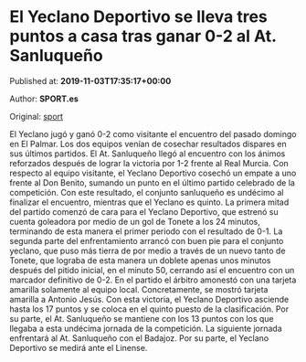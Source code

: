
# El Yeclano Deportivo se lleva tres puntos a casa tras ganar 0-2 al At. Sanluqueño

Published at: **2019-11-03T17:35:17+00:00**

Author: **SPORT.es**

Original: [sport](https://www.sport.es/es/noticias/segunda-division-b/el-yeclano-deportivo-se-lleva-tres-puntos-a-casa-tras-ganar-0-2-al-at-sanluqueno-7712902)

El Yeclano jugó y ganó 0-2 como visitante el encuentro del pasado domingo en El Palmar. Los dos equipos venían de cosechar resultados dispares en sus últimos partidos. El At. Sanluqueño llegó al encuentro con los ánimos reforzados después de lograr la victoria por 1-2 frente al Real Murcia. Con respecto al equipo visitante, el Yeclano Deportivo cosechó un empate a uno frente al Don Benito, sumando un punto en el último partido celebrado de la competición. Con este resultado, el conjunto sanluqueño es undécimo al finalizar el encuentro, mientras que el Yeclano es quinto.
La primera mitad del partido comenzó de cara para el Yeclano Deportivo, que estrenó su cuenta goleadora por medio de un gol de Tonete a los 24 minutos, terminando de esta manera el primer periodo con el resultado de 0-1.
La segunda parte del enfrentamiento arrancó con buen pie para el conjunto yeclano, que puso más tierra de por medio a través de un nuevo tanto de Tonete, que lograba de esta manera un doblete apenas unos minutos después del pitido inicial, en el minuto 50, cerrando así el encuentro con un marcador definitivo de 0-2.
En el partido el árbitro amonestó con una tarjeta amarilla solamente al equipo local. Concretamente, se mostró tarjeta amarilla a Antonio Jesús.
Con esta victoria, el Yeclano Deportivo asciende hasta los 17 puntos y se coloca en el quinto puesto de la clasificación. Por su parte, el At. Sanluqueño se mantiene con los 13 puntos con los que llegaba a esta undécima jornada de la competición.
La siguiente jornada enfrentará al At. Sanluqueño con el Badajoz. Por su parte, el Yeclano Deportivo se medirá ante el Linense.

